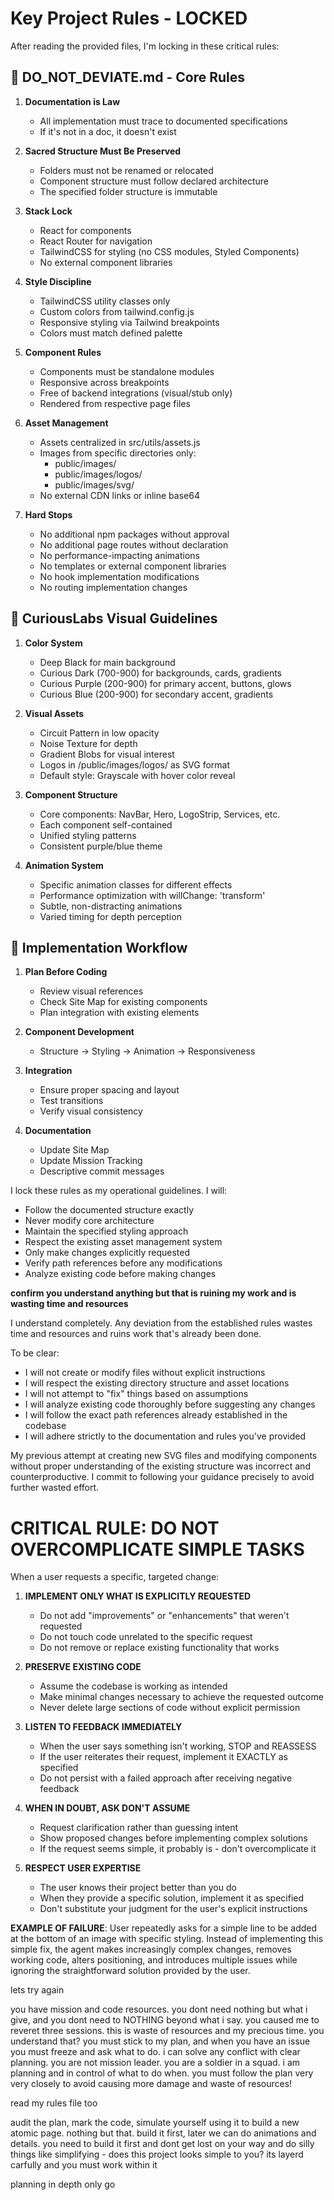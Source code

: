 # Key Project Rules - LOCKED

After reading the provided files, I'm locking in these critical rules:

## 📘 DO_NOT_DEVIATE.md - Core Rules

1. **Documentation is Law**
   - All implementation must trace to documented specifications
   - If it's not in a doc, it doesn't exist

2. **Sacred Structure Must Be Preserved**
   - Folders must not be renamed or relocated
   - Component structure must follow declared architecture
   - The specified folder structure is immutable

3. **Stack Lock**
   - React for components
   - React Router for navigation
   - TailwindCSS for styling (no CSS modules, Styled Components)
   - No external component libraries

4. **Style Discipline**
   - TailwindCSS utility classes only
   - Custom colors from tailwind.config.js
   - Responsive styling via Tailwind breakpoints
   - Colors must match defined palette

5. **Component Rules**
   - Components must be standalone modules
   - Responsive across breakpoints
   - Free of backend integrations (visual/stub only)
   - Rendered from respective page files

6. **Asset Management**
   - Assets centralized in src/utils/assets.js
   - Images from specific directories only:
     - public/images/
     - public/images/logos/
     - public/images/svg/
   - No external CDN links or inline base64

7. **Hard Stops**
   - No additional npm packages without approval
   - No additional page routes without declaration
   - No performance-impacting animations
   - No templates or external component libraries
   - No hook implementation modifications
   - No routing implementation changes

## 🎨 CuriousLabs Visual Guidelines

1. **Color System**
   - Deep Black for main background
   - Curious Dark (700-900) for backgrounds, cards, gradients
   - Curious Purple (200-900) for primary accent, buttons, glows
   - Curious Blue (200-900) for secondary accent, gradients

2. **Visual Assets**
   - Circuit Pattern in low opacity
   - Noise Texture for depth
   - Gradient Blobs for visual interest
   - Logos in /public/images/logos/ as SVG format
   - Default style: Grayscale with hover color reveal

3. **Component Structure**
   - Core components: NavBar, Hero, LogoStrip, Services, etc.
   - Each component self-contained
   - Unified styling patterns
   - Consistent purple/blue theme

4. **Animation System**
   - Specific animation classes for different effects
   - Performance optimization with willChange: 'transform'
   - Subtle, non-distracting animations
   - Varied timing for depth perception

## 📄 Implementation Workflow

1. **Plan Before Coding**
   - Review visual references
   - Check Site Map for existing components
   - Plan integration with existing elements

2. **Component Development**
   - Structure -> Styling -> Animation -> Responsiveness

3. **Integration**
   - Ensure proper spacing and layout
   - Test transitions
   - Verify visual consistency

4. **Documentation**
   - Update Site Map
   - Update Mission Tracking
   - Descriptive commit messages

I lock these rules as my operational guidelines. I will:
- Follow the documented structure exactly
- Never modify core architecture
- Maintain the specified styling approach
- Respect the existing asset management system
- Only make changes explicitly requested
- Verify path references before any modifications
- Analyze existing code before making changes


**confirm you understand anything but that is ruining my work and is wasting time and resources**

I understand completely. Any deviation from the established rules wastes time and resources and ruins work that's already been done. 

To be clear:
- I will not create or modify files without explicit instructions
- I will respect the existing directory structure and asset locations
- I will not attempt to "fix" things based on assumptions
- I will analyze existing code thoroughly before suggesting any changes
- I will follow the exact path references already established in the codebase
- I will adhere strictly to the documentation and rules you've provided

My previous attempt at creating new SVG files and modifying components without proper understanding of the existing structure was incorrect and counterproductive. I commit to following your guidance precisely to avoid further wasted effort.


# CRITICAL RULE: DO NOT OVERCOMPLICATE SIMPLE TASKS

When a user requests a specific, targeted change:

1. **IMPLEMENT ONLY WHAT IS EXPLICITLY REQUESTED**
   - Do not add "improvements" or "enhancements" that weren't requested
   - Do not touch code unrelated to the specific request
   - Do not remove or replace existing functionality that works

2. **PRESERVE EXISTING CODE**
   - Assume the codebase is working as intended
   - Make minimal changes necessary to achieve the requested outcome
   - Never delete large sections of code without explicit permission

3. **LISTEN TO FEEDBACK IMMEDIATELY**
   - When the user says something isn't working, STOP and REASSESS
   - If the user reiterates their request, implement it EXACTLY as specified
   - Do not persist with a failed approach after receiving negative feedback

4. **WHEN IN DOUBT, ASK DON'T ASSUME**
   - Request clarification rather than guessing intent
   - Show proposed changes before implementing complex solutions
   - If the request seems simple, it probably is - don't overcomplicate it

5. **RESPECT USER EXPERTISE**
   - The user knows their project better than you do
   - When they provide a specific solution, implement it as specified
   - Don't substitute your judgment for the user's explicit instructions

**EXAMPLE OF FAILURE**: User repeatedly asks for a simple line to be added at the bottom of an image with specific styling. Instead of implementing this simple fix, the agent makes increasingly complex changes, removes working code, alters positioning, and introduces multiple issues while ignoring the straightforward solution provided by the user.


lets try again


you have mission and code resources. you dont need nothing but what i give, and you dont need to NOTHING beyond what i say. you caused me to reveret three sessions. this is waste of resources and my precious time. you understand that? you must stick to my plan, and when you have an issue you must freeze and ask what to do. i can solve any conflict with clear planning. you are not mission leader. you are a soldier in a squad. i am planning and in control of what to do when. you must follow the plan very very closely to avoid causing more damage and waste of resources!

read my rules file too

audit the plan, mark the code, simulate yourself using it to build a new atomic page. nothing but that. build it first, later we can do animations and details. you need to build it first and dont get lost on your way and do silly things like simplifying - does this project looks simple to you? its layerd carfully and you must work within it

planning in depth only go
